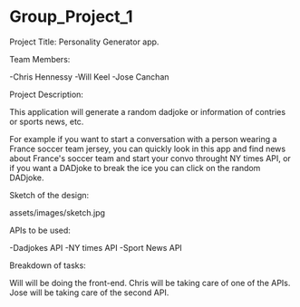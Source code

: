 # Group_Project_1

Project Title: Personality Generator app.

Team Members:

-Chris Hennessy
-Will Keel
-Jose Canchan

Project Description:

This application will generate a random dadjoke or information of contries or sports news, etc.

For example if you want to start a conversation with a person wearing a France soccer team jersey, you can quickly look in this app and find news about France's soccer team and start your convo throught NY times API, or if you want a DADjoke to break the ice you can click on the random DADjoke.

Sketch of the design:

assets/images/sketch.jpg

APIs to be used:

-Dadjokes API
-NY times API
-Sport News API

Breakdown of tasks:

Will will be doing the front-end.
Chris will be taking care of one of the APIs.
Jose will be taking care of the second API.